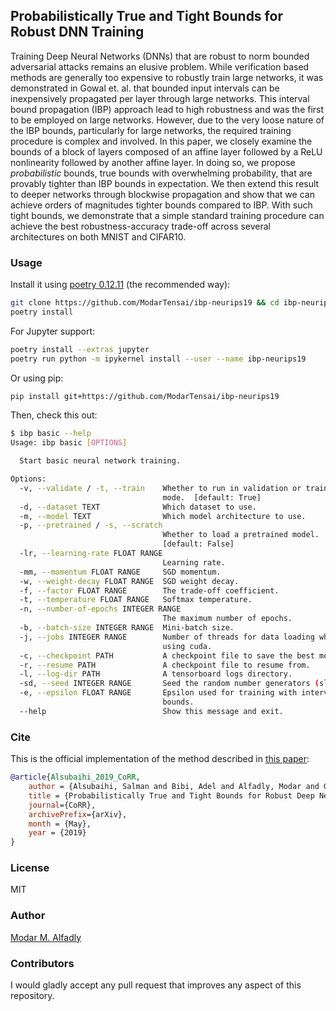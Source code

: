 ## Probabilistically True and Tight Bounds for Robust DNN Training

Training Deep Neural Networks (DNNs) that are robust to norm bounded adversarial attacks remains an elusive problem. While verification based methods are generally too expensive to robustly train large networks, it was demonstrated in Gowal et. al. that bounded input intervals can be inexpensively propagated per layer through large networks. This interval bound propagation (IBP) approach lead to high robustness and was the first to be employed on large networks. However, due to the very loose nature of the IBP bounds, particularly for large networks, the required training procedure is complex and involved. In this paper, we closely examine the bounds of a block of layers composed of an affine layer followed by a ReLU nonlinearity followed by another affine layer. In doing so, we propose _probabilistic_ bounds, true bounds with overwhelming probability, that are provably tighter than IBP bounds in expectation. We then extend this result to deeper networks through blockwise propagation and show that we can achieve orders of magnitudes tighter bounds compared to IBP. With such tight bounds, we demonstrate that a simple standard training procedure can achieve the best robustness-accuracy trade-off across several architectures on both MNIST and CIFAR10.

### Usage

Install it using [poetry 0.12.11](https://github.com/sdispater/poetry) (the recommended way):
```sh
git clone https://github.com/ModarTensai/ibp-neurips19 && cd ibp-neurips19
poetry install
```

For Jupyter support:
```sh
poetry install --extras jupyter
poetry run python -m ipykernel install --user --name ibp-neurips19
```

Or using pip:
```sh
pip install git+https://github.com/ModarTensai/ibp-neurips19
```

Then, check this out:
```sh
$ ibp basic --help
Usage: ibp basic [OPTIONS]

  Start basic neural network training.

Options:
  -v, --validate / -t, --train    Whether to run in validation or training
                                  mode.  [default: True]
  -d, --dataset TEXT              Which dataset to use.
  -m, --model TEXT                Which model architecture to use.
  -p, --pretrained / -s, --scratch
                                  Whether to load a pretrained model.
                                  [default: False]
  -lr, --learning-rate FLOAT RANGE
                                  Learning rate.
  -mm, --momentum FLOAT RANGE     SGD momentum.
  -w, --weight-decay FLOAT RANGE  SGD weight decay.
  -f, --factor FLOAT RANGE        The trade-off coefficient.
  -t, --temperature FLOAT RANGE   Softmax temperature.
  -n, --number-of-epochs INTEGER RANGE
                                  The maximum number of epochs.
  -b, --batch-size INTEGER RANGE  Mini-batch size.
  -j, --jobs INTEGER RANGE        Number of threads for data loading when
                                  using cuda.
  -c, --checkpoint PATH           A checkpoint file to save the best model.
  -r, --resume PATH               A checkpoint file to resume from.
  -l, --log-dir PATH              A tensorboard logs directory.
  -sd, --seed INTEGER RANGE       Seed the random number generators (slow!).
  -e, --epsilon FLOAT RANGE       Epsilon used for training with interval
                                  bounds.
  --help                          Show this message and exit.
```

### Cite

This is the official implementation of the method described in [this paper]():

```bibtex
@article{Alsubaihi_2019_CoRR,
    author = {Alsubaihi, Salman and Bibi, Adel and Alfadly, Modar and Ghanem, Bernard},
    title = {Probabilistically True and Tight Bounds for Robust Deep Neural Network Training},
    journal={CoRR},
    archivePrefix={arXiv},
    month = {May},
    year = {2019}
}
```

### License

MIT

### Author

[Modar M. Alfadly](https://modar.me/)

### Contributors

I would gladly accept any pull request that improves any aspect of this repository.